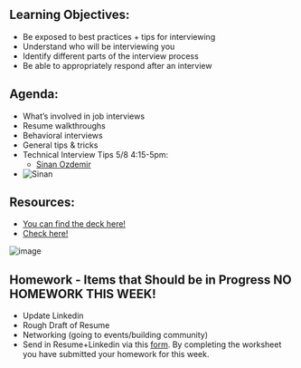 
## Learning Objectives:

* Be exposed to best practices + tips for interviewing 
* Understand who will be interviewing you 
* Identify different parts of the interview process 
* Be able to appropriately respond after an interview  


## Agenda:


* What’s involved in job interviews
* Resume walkthroughs
* Behavioral interviews
* General tips & tricks
* Technical Interview Tips 5/8 4:15-5pm: 
    * [Sinan Ozdemir](https://www.linkedin.com/in/sinan-ozdemir/)
* ![Sinan](https://media.licdn.com/mpr/mpr/shrinknp_400_400/AAEAAQAAAAAAAAaEAAAAJGMwMDgxNGYzLWQ1NzctNGMyMy1hOTdiLTZmNThkMTRhYjVhYw.jpg)
   
## Resources: 
* [You can find the deck here!](https://drive.google.com/drive/u/0/folders/0B0064c2S1aVMZE1aT3FJTWQ2c3c)
* [Check here!](https://drive.google.com/drive/u/0/folders/0B0064c2S1aVMekJVeVFFdXJZYlE)

![image](https://git.generalassemb.ly/storage/user/5516/files/3e469c42-2f3e-11e7-87b8-68ef47c6fe68)


## Homework  - Items that Should be in Progress NO HOMEWORK THIS WEEK! 
* Update Linkedin
* Rough Draft of Resume 
* Networking (going to events/building community) 
* Send in Resume+Linkedin via this [form](https://docs.google.com/forms/d/e/1FAIpQLScgTUZ9bTxoTIp_NfpcCJ8WPO1_-Ah4mNppL5Ab7BykBd7K0g/viewform). By completing the worksheet you have submitted your homework for this week.
